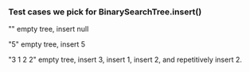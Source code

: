 ### Test cases we pick for BinarySearchTree.insert()

""  empty tree, insert null

"5" empty tree, insert 5

"3 1 2 2" empty tree, insert 3, insert 1, insert 2, and repetitively insert 2.


